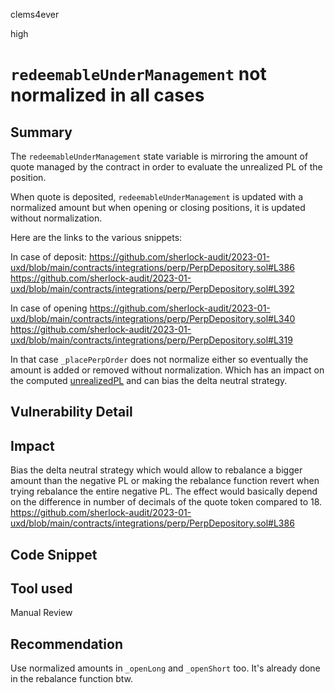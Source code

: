 clems4ever

high

# `redeemableUnderManagement` not normalized in all cases

## Summary

The `redeemableUnderManagement` state variable is mirroring the amount of quote managed by the contract in order to evaluate the unrealized PL of the position.

When quote is deposited, `redeemableUnderManagement` is updated with a normalized amount but when opening or closing positions, it is updated without normalization.

Here are the links to the various snippets:

In case of deposit:
https://github.com/sherlock-audit/2023-01-uxd/blob/main/contracts/integrations/perp/PerpDepository.sol#L386
https://github.com/sherlock-audit/2023-01-uxd/blob/main/contracts/integrations/perp/PerpDepository.sol#L392

In case of opening
https://github.com/sherlock-audit/2023-01-uxd/blob/main/contracts/integrations/perp/PerpDepository.sol#L340
https://github.com/sherlock-audit/2023-01-uxd/blob/main/contracts/integrations/perp/PerpDepository.sol#L319

In that case `_placePerpOrder` does not normalize either so eventually the amount is added or removed without normalization. Which has an impact on the computed [unrealizedPL](https://github.com/sherlock-audit/2023-01-uxd/blob/main/contracts/integrations/perp/PerpDepository.sol#L682) and can bias the delta neutral strategy.

## Vulnerability Detail

## Impact

Bias the delta neutral strategy which would allow to rebalance a bigger amount than the negative PL or making the rebalance function revert when trying rebalance the entire negative PL. The effect would basically depend on the difference in number of decimals of the quote token compared to 18.
https://github.com/sherlock-audit/2023-01-uxd/blob/main/contracts/integrations/perp/PerpDepository.sol#L386

## Code Snippet

## Tool used

Manual Review

## Recommendation

Use normalized amounts in `_openLong` and `_openShort` too. It's already done in the rebalance function btw.
